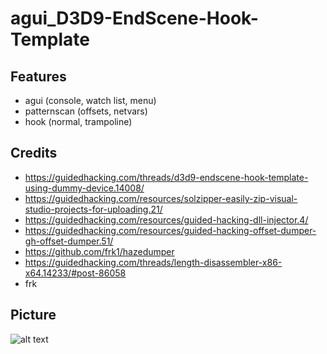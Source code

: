 # agui_D3D9-EndScene-Hook-Template

## Features
- agui (console, watch list, menu)
- patternscan (offsets, netvars)
- hook (normal, trampoline)


## Credits
- https://guidedhacking.com/threads/d3d9-endscene-hook-template-using-dummy-device.14008/
- https://guidedhacking.com/resources/solzipper-easily-zip-visual-studio-projects-for-uploading.21/
- https://guidedhacking.com/resources/guided-hacking-dll-injector.4/
- https://guidedhacking.com/resources/guided-hacking-offset-dumper-gh-offset-dumper.51/
- https://github.com/frk1/hazedumper
- https://guidedhacking.com/threads/length-disassembler-x86-x64.14233/#post-86058
- frk

## Picture
![alt text](https://i.imgur.com/YZ0OxVZ.png)
